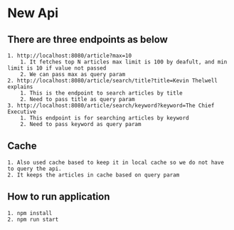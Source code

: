 # New Api
## There are three endpoints as below
    1. http://localhost:8080/article?max=10
        1. It fetches top N articles max limit is 100 by deafult, and min limit is 10 if value not passed
        2. We can pass max as query param
    2. http://localhost:8080/article/search/title?title=Kevin Thelwell explains
        1. This is the endpoint to search articles by title
        2. Need to pass title as query param
    3. http://localhost:8080/article/search/keyword?keyword=The Chief Executive
        1. This endpoint is for searching articles by keyword
        2. Need to pass keyword as query param
## Cache
    1. Also used cache based to keep it in local cache so we do not have to query the api.
    2. It keeps the articles in cache based on query param

## How to run application
    1. npm install
    2. npm run start
